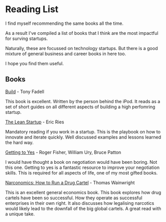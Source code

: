 # Reading List

I find myself recommending the same books all the time.

As a result I've compiled a list of books that I think are the most impactful for surving startups. 

Naturally, these are focussed on technology startups. But there is a good mixture of general business and career books in here too.

I hope you find them useful. 

## Books

[Build](https://www.goodreads.com/en/book/show/59696349) - Tony Fadell

This book is excellent. Written by the person behind the iPod. It reads as a set of short guides on all different aspects of building a high perfomring startup. 

[The Lean Startup](https://www.goodreads.com/en/book/show/10127019) - Eric Ries 

Mandatory reading if you work in a startup. This is the playbook on how to innovate and iterate quickly. Well discussed examples and lessons learned the hard way. 

[Getting to Yes](https://www.goodreads.com/book/show/313605.Getting_to_Yes) - Roger Fisher, William Ury, Bruce Patton

I would have thought a book on negotiation would have been boring. Not this one. Getting to yes is a fantastic resource to improve your negotiation skills. This is required for all aspects of life, one of my most gifted books. 

[Narconomics: How to Run a Drug Cartel](https://www.goodreads.com/book/show/25159062-narconomics?ref=nav_sb_ss_1_11) - Thomas Wainwright

This is an excellent general economics book. This book explores how drug cartels have been so successful. How they operate as successful enterprises in their own right. It also discusses how legalising narcotics would likely lead to the downfall of the big global cartels. A great read with a unique take. 




